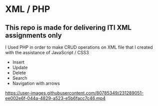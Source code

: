 # XML / PHP
## This repo is made for delivering ITI XML assignments only

I Used PHP in order to make CRUD operations on XML file that I created
with the assistance of JavaScript / CSS3
- Insert
- Update
- Delete
- Search
- Navigation with arrows


https://user-images.githubusercontent.com/80785349/231289051-ee002e6f-044a-4829-a523-e5b6facc7c46.mp4

